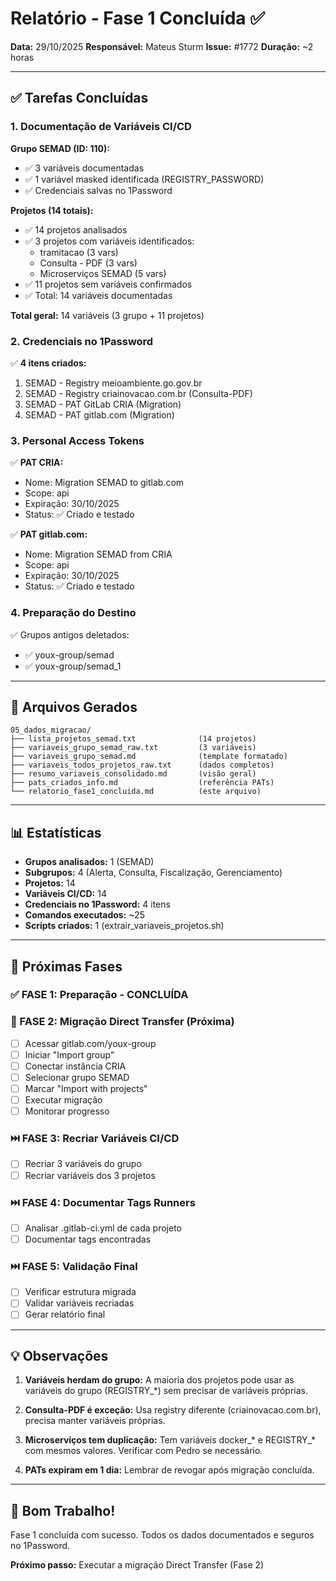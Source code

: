 # Relatório - Fase 1 Concluída ✅

**Data:** 29/10/2025
**Responsável:** Mateus Sturm
**Issue:** #1772
**Duração:** ~2 horas

---

## ✅ Tarefas Concluídas

### 1. Documentação de Variáveis CI/CD

**Grupo SEMAD (ID: 110):**
- ✅ 3 variáveis documentadas
- ✅ 1 variável masked identificada (REGISTRY_PASSWORD)
- ✅ Credenciais salvas no 1Password

**Projetos (14 totais):**
- ✅ 14 projetos analisados
- ✅ 3 projetos com variáveis identificados:
  - tramitacao (3 vars)
  - Consulta - PDF (3 vars)
  - Microserviços SEMAD (5 vars)
- ✅ 11 projetos sem variáveis confirmados
- ✅ Total: 14 variáveis documentadas

**Total geral:** 14 variáveis (3 grupo + 11 projetos)

### 2. Credenciais no 1Password

✅ **4 itens criados:**
1. SEMAD - Registry meioambiente.go.gov.br
2. SEMAD - Registry criainovacao.com.br (Consulta-PDF)
3. SEMAD - PAT GitLab CRIA (Migration)
4. SEMAD - PAT gitlab.com (Migration)

### 3. Personal Access Tokens

✅ **PAT CRIA:**
- Nome: Migration SEMAD to gitlab.com
- Scope: api
- Expiração: 30/10/2025
- Status: ✅ Criado e testado

✅ **PAT gitlab.com:**
- Nome: Migration SEMAD from CRIA
- Scope: api
- Expiração: 30/10/2025
- Status: ✅ Criado e testado

### 4. Preparação do Destino

✅ Grupos antigos deletados:
- ✅ youx-group/semad
- ✅ youx-group/semad_1

---

## 📁 Arquivos Gerados
```
05_dados_migracao/
├── lista_projetos_semad.txt              (14 projetos)
├── variaveis_grupo_semad_raw.txt         (3 variáveis)
├── variaveis_grupo_semad.md              (template formatado)
├── variaveis_todos_projetos_raw.txt      (dados completos)
├── resumo_variaveis_consolidado.md       (visão geral)
├── pats_criados_info.md                  (referência PATs)
└── relatorio_fase1_concluida.md          (este arquivo)
```

---

## 📊 Estatísticas

- **Grupos analisados:** 1 (SEMAD)
- **Subgrupos:** 4 (Alerta, Consulta, Fiscalização, Gerenciamento)
- **Projetos:** 14
- **Variáveis CI/CD:** 14
- **Credenciais no 1Password:** 4 itens
- **Comandos executados:** ~25
- **Scripts criados:** 1 (extrair_variaveis_projetos.sh)

---

## 🎯 Próximas Fases

### ✅ FASE 1: Preparação - CONCLUÍDA

### 🔄 FASE 2: Migração Direct Transfer (Próxima)
- [ ] Acessar gitlab.com/youx-group
- [ ] Iniciar "Import group"
- [ ] Conectar instância CRIA
- [ ] Selecionar grupo SEMAD
- [ ] Marcar "Import with projects"
- [ ] Executar migração
- [ ] Monitorar progresso

### ⏭️ FASE 3: Recriar Variáveis CI/CD
- [ ] Recriar 3 variáveis do grupo
- [ ] Recriar variáveis dos 3 projetos

### ⏭️ FASE 4: Documentar Tags Runners
- [ ] Analisar .gitlab-ci.yml de cada projeto
- [ ] Documentar tags encontradas

### ⏭️ FASE 5: Validação Final
- [ ] Verificar estrutura migrada
- [ ] Validar variáveis recriadas
- [ ] Gerar relatório final

---

## 💡 Observações

1. **Variáveis herdam do grupo:** A maioria dos projetos pode usar as variáveis do grupo (REGISTRY_*) sem precisar de variáveis próprias.

2. **Consulta-PDF é exceção:** Usa registry diferente (criainovacao.com.br), precisa manter variáveis próprias.

3. **Microserviços tem duplicação:** Tem variáveis docker_* e REGISTRY_* com mesmos valores. Verificar com Pedro se necessário.

4. **PATs expiram em 1 dia:** Lembrar de revogar após migração concluída.

---

## 👏 Bom Trabalho!

Fase 1 concluída com sucesso. Todos os dados documentados e seguros no 1Password.

**Próximo passo:** Executar a migração Direct Transfer (Fase 2)

